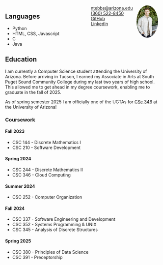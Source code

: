 <img style="float:right;border-radius:50%;width:70px;padding:6px" src="headshot.jpeg" />

<span style="float:right;padding:6px"> 
  <a href="ntebbs@arizona.edu" target="_blank">ntebbs@arizona.edu</a> <br> 
  <a href="tel:+3605228450" target="_blank">(360) 522-8450</a> <br>
  <a href="https://www.github.com/nathantebbs" target="_blank">GitHub</a> <br>
  <a href="https://www.linkedin.com/in/ntebbs" target="_blank">LinkedIn</a> <br>
</span>

## Languages
- Python
- HTML, CSS, Javascript
- C
- Java

## Education
I am currently a Computer Science student attending the University of Arizona. Before arriving in Tucson, I earned my Associate in Arts at South Puget Sound Community College during my last two years of high school. This allowed me to get ahead in my degree coursework, enabling me to graduate in the fall of 2025.

As of spring semester 2025 I am officially one of the UGTAs for [CSc 346](https://dev.ericnewberry.com/csc346/) at the University of Arizona!


### Coursework

#### Fall 2023

- CSC 144 - Discrete Mathematics I
- CSC 210 - Software Development

#### Spring 2024

- CSC 244 - Discrete Mathematics II
- CSC 346 - Cloud Computing

#### Summer 2024

- CSC 252 - Computer Organization

#### Fall 2024

- CSC 337 - Software Engineering and Development
- CSC 352 - Systems Programming & UNIX
- CSC 345 - Analysis of Discrete Structures

#### Spring 2025

- CSC 380 - Principles of Data Science
- CSC 391 - Preceptorship

